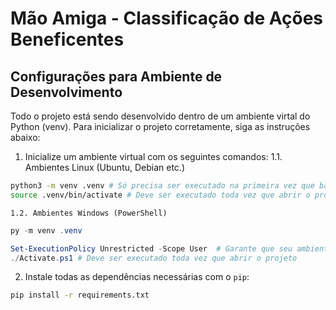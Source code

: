 # Mão Amiga - Classificação de Ações Beneficentes

## Configurações para Ambiente de Desenvolvimento

Todo o projeto está sendo desenvolvido dentro de um ambiente virtal do Python (venv). Para inicializar o projeto corretamente, siga as instruções abaixo:

1. Inicialize um ambiente virtual com os seguintes comandos:
   1.1. Ambientes Linux (Ubuntu, Debian etc.)

```sh
python3 -m venv .venv # Só precisa ser executado na primeira vez que baixar o repositório
source .venv/bin/activate # Deve ser executado toda vez que abrir o projeto
```

    1.2. Ambientes Windows (PowerShell)

```ps1
py -m venv .venv

Set-ExecutionPolicy Unrestricted -Scope User  # Garante que seu ambiente permite a execução de scripts. Se "Scope" for definido como "User", só precisa ser executado uma vez
./Activate.ps1 # Deve ser executado toda vez que abrir o projeto
```

2. Instale todas as dependências necessárias com o `pip`:

```sh
pip install -r requirements.txt
```
